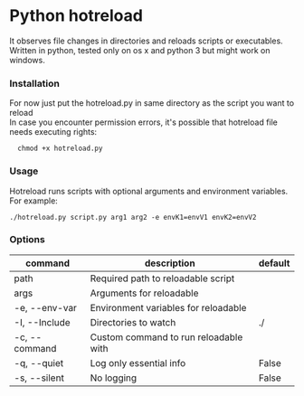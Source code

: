 # Python hotreload

It observes file changes in directories and reloads scripts or executables.  
Written in python, tested only on os x and python 3 but might work on windows.

### Installation

For now just put the hotreload.py in same directory as the script you want to reload  
In case you encounter permission errors, it's possible that hotreload file needs executing rights:

```
  chmod +x hotreload.py
```

### Usage

Hotreload runs scripts with optional arguments and environment variables.  
For example:

```
./hotreload.py script.py arg1 arg2 -e envK1=envV1 envK2=envV2
```

### Options

| command       | description                           | default |
| ------------- | ------------------------------------- | ------- |
| path          | Required path to reloadable script    |         |
| args          | Arguments for reloadable              |         |
| -e, --env-var | Environment variables for reloadable  |         |
| -I, --Include | Directories to watch                  | ./      |
| -c, --command | Custom command to run reloadable with |         |
| -q, --quiet   | Log only essential info               | False   |
| -s, --silent  | No logging                            | False   |
